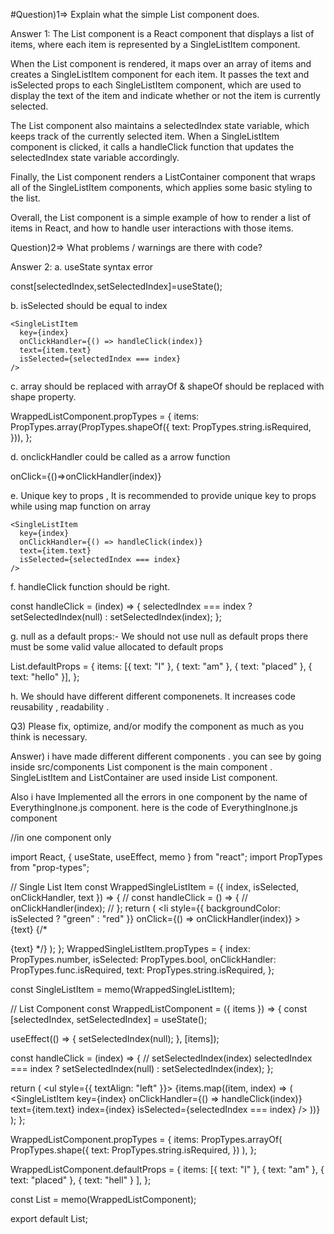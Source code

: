 #Question)1=> Explain what the simple List component does.

Answer 1: The List component is a React component that displays a list of items, where each item is represented by a SingleListItem component.

When the List component is rendered, it maps over an array of items and creates a SingleListItem component for each item. It passes the text and isSelected props to each SingleListItem component, which are used to display the text of the item and indicate whether or not the item is currently selected.

The List component also maintains a selectedIndex state variable, which keeps track of the currently selected item. When a SingleListItem component is clicked, it calls a handleClick function that updates the selectedIndex state variable accordingly.

Finally, the List component renders a ListContainer component that wraps all of the SingleListItem components, which applies some basic styling to the list.

Overall, the List component is a simple example of how to render a list of items in React, and how to handle user interactions with those items.

Question)2=> What problems / warnings are there with code?

Answer 2: a. useState syntax error

const[selectedIndex,setSelectedIndex]=useState();

b. isSelected should be equal to index

    <SingleListItem
      key={index}
      onClickHandler={() => handleClick(index)}
      text={item.text}
      isSelected={selectedIndex === index}
    />
c. array should be replaced with arrayOf & shapeOf should be replaced with shape property.

WrappedListComponent.propTypes = { items: PropTypes.array(PropTypes.shapeOf({ text: PropTypes.string.isRequired, })), };

d. onclickHandler could be called as a arrow function

onClick={()=>onClickHandler(index)}

e. Unique key to props , It is recommended to provide unique key to props while using map function on array

    <SingleListItem
      key={index}
      onClickHandler={() => handleClick(index)}
      text={item.text}
      isSelected={selectedIndex === index}
    />
f. handleClick function should be right.

const handleClick = (index) => {
selectedIndex === index ? setSelectedIndex(null) : setSelectedIndex(index);
};

g. null as a default props:- We should not use null as default props there must be some valid value allocated to default props

List.defaultProps = {
items: [{ text: "I" }, { text: "am" }, { text: "placed" }, { text: "hello" }], };

h. We should have different different componenets. It increases code reusability , readability .

Q3) Please fix, optimize, and/or modify the component as much as you think is necessary.

Answer) i have made different different components . you can see by going inside src/components List component is the main component . SingleListItem and ListContainer are used inside List component.

Also i have Implemented all the errors in one component by the name of EverythingInone.js component. here is the code of EverythingInone.js component

//in one component only

import React, { useState, useEffect, memo } from "react"; import PropTypes from "prop-types";

// Single List Item const WrappedSingleListItem = ({ index, isSelected, onClickHandler, text }) => { // const handleClick = () => { // onClickHandler(index); // }; return ( <li style={{ backgroundColor: isSelected ? "green" : "red" }} onClick={() => onClickHandler(index)} > {text} {/*

{text}
*/} ); };
WrappedSingleListItem.propTypes = { index: PropTypes.number, isSelected: PropTypes.bool, onClickHandler: PropTypes.func.isRequired, text: PropTypes.string.isRequired, };

const SingleListItem = memo(WrappedSingleListItem);

// List Component const WrappedListComponent = ({ items }) => { const [selectedIndex, setSelectedIndex] = useState();

useEffect(() => { setSelectedIndex(null); }, [items]);

const handleClick = (index) => { // setSelectedIndex(index) selectedIndex === index ? setSelectedIndex(null) : setSelectedIndex(index); };

return ( <ul style={{ textAlign: "left" }}> {items.map((item, index) => ( <SingleListItem key={index} onClickHandler={() => handleClick(index)} text={item.text} index={index} isSelected={selectedIndex === index} /> ))} ); };

WrappedListComponent.propTypes = { items: PropTypes.arrayOf( PropTypes.shape({ text: PropTypes.string.isRequired, }) ), };

WrappedListComponent.defaultProps = { items: [{ text: "I" }, { text: "am" }, { text: "placed" }, { text: "hell" } ], };

const List = memo(WrappedListComponent);

export default List;